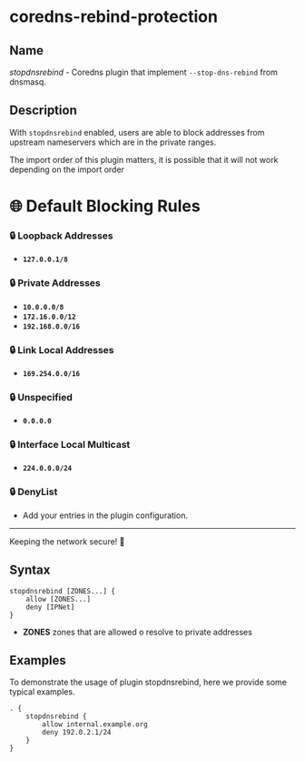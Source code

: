 # coredns-rebind-protection

## Name

*stopdnsrebind* - Coredns plugin that implement `--stop-dns-rebind` from dnsmasq.

## Description

With `stopdnsrebind` enabled, users are able to block addresses from upstream nameservers which are in the private ranges.

The import order of this plugin matters, it is possible that it will not work depending on the import order

# 🌐 Default Blocking Rules

### 🔒 Loopback Addresses
- **`127.0.0.1/8`**

### 🔒 Private Addresses
- **`10.0.0.0/8`**
- **`172.16.0.0/12`**
- **`192.168.0.0/16`**

### 🔒 Link Local Addresses
- **`169.254.0.0/16`**

### 🔒 Unspecified
- **`0.0.0.0`**

### 🔒 Interface Local Multicast
- **`224.0.0.0/24`**

### 🔒 DenyList
- Add your entries in the plugin configuration.

---

Keeping the network secure! 🔐

## Syntax

```
stopdnsrebind [ZONES...] {
    allow [ZONES...]
    deny [IPNet]
}
```

- **ZONES** zones that are allowed o resolve to private addresses

## Examples

To demonstrate the usage of plugin stopdnsrebind, here we provide some typical examples.

~~~ corefile
. {
    stopdnsrebind {
        allow internal.example.org
        deny 192.0.2.1/24
    }
}
~~~
